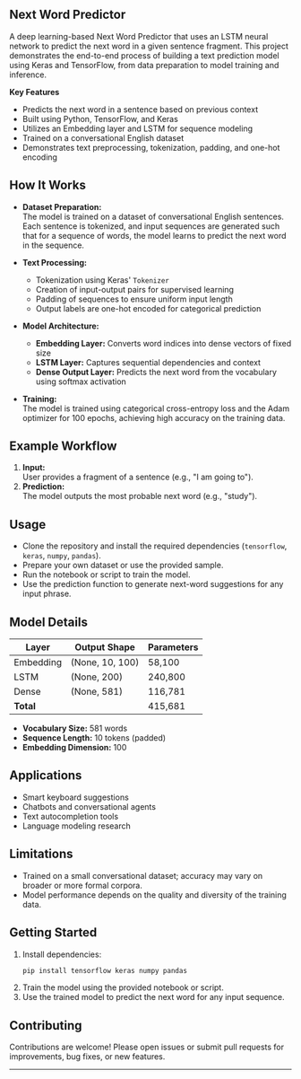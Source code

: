 ## Next Word Predictor

A deep learning-based Next Word Predictor that uses an LSTM neural network to predict the next word in a given sentence fragment. This project demonstrates the end-to-end process of building a text prediction model using Keras and TensorFlow, from data preparation to model training and inference.

**Key Features**
- Predicts the next word in a sentence based on previous context
- Built using Python, TensorFlow, and Keras
- Utilizes an Embedding layer and LSTM for sequence modeling
- Trained on a conversational English dataset
- Demonstrates text preprocessing, tokenization, padding, and one-hot encoding

## How It Works

- **Dataset Preparation:**  
  The model is trained on a dataset of conversational English sentences. Each sentence is tokenized, and input sequences are generated such that for a sequence of words, the model learns to predict the next word in the sequence.

- **Text Processing:**  
  - Tokenization using Keras' `Tokenizer`
  - Creation of input-output pairs for supervised learning
  - Padding of sequences to ensure uniform input length
  - Output labels are one-hot encoded for categorical prediction

- **Model Architecture:**  
  - **Embedding Layer:** Converts word indices into dense vectors of fixed size
  - **LSTM Layer:** Captures sequential dependencies and context
  - **Dense Output Layer:** Predicts the next word from the vocabulary using softmax activation

- **Training:**  
  The model is trained using categorical cross-entropy loss and the Adam optimizer for 100 epochs, achieving high accuracy on the training data.

## Example Workflow

1. **Input:**  
   User provides a fragment of a sentence (e.g., "I am going to").
2. **Prediction:**  
   The model outputs the most probable next word (e.g., "study").

## Usage

- Clone the repository and install the required dependencies (`tensorflow`, `keras`, `numpy`, `pandas`).
- Prepare your own dataset or use the provided sample.
- Run the notebook or script to train the model.
- Use the prediction function to generate next-word suggestions for any input phrase.

## Model Details

| Layer        | Output Shape      | Parameters |
|--------------|------------------|------------|
| Embedding    | (None, 10, 100)  | 58,100     |
| LSTM         | (None, 200)      | 240,800    |
| Dense        | (None, 581)      | 116,781    |
| **Total**    |                  | 415,681    |

- **Vocabulary Size:** 581 words
- **Sequence Length:** 10 tokens (padded)
- **Embedding Dimension:** 100

## Applications

- Smart keyboard suggestions
- Chatbots and conversational agents
- Text autocompletion tools
- Language modeling research

## Limitations

- Trained on a small conversational dataset; accuracy may vary on broader or more formal corpora.
- Model performance depends on the quality and diversity of the training data.

## Getting Started

1. Install dependencies:
   ```bash
   pip install tensorflow keras numpy pandas
   ```
2. Train the model using the provided notebook or script.
3. Use the trained model to predict the next word for any input sequence.

## Contributing

Contributions are welcome! Please open issues or submit pull requests for improvements, bug fixes, or new features.

---
